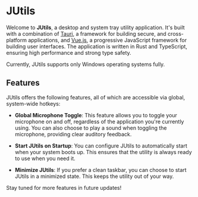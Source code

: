 # JUtils

Welcome to **JUtils**, a desktop and system tray utility application. It's built with a combination of [Tauri](https://tauri.app/), a framework for building secure, and cross-platform applications, and [Vue.js](https://vuejs.org/), a progressive JavaScript framework for building user interfaces. The application is written in Rust and TypeScript, ensuring high performance and strong type safety.

Currently, JUtils supports only Windows operating systems fully.

## Features

JUtils offers the following features, all of which are accessible via global, system-wide hotkeys:

- **Global Microphone Toggle**: This feature allows you to toggle your microphone on and off, regardless of the application you're currently using. You can also choose to play a sound when toggling the microphone, providing clear auditory feedback.

- **Start JUtils on Startup**: You can configure JUtils to automatically start when your system boots up. This ensures that the utility is always ready to use when you need it.

- **Minimize JUtils**: If you prefer a clean taskbar, you can choose to start JUtils in a minimized state. This keeps the utility out of your way.

Stay tuned for more features in future updates!
